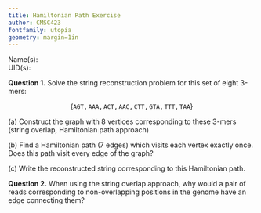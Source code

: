 ```yaml
---
title: Hamiltonian Path Exercise
author: CMSC423 
fontfamily: utopia
geometry: margin=1in
---
```


Name(s):   
UID(s):  

**Question 1.** Solve the string reconstruction problem for this set of eight 3-mers:

$$
\{\mathtt{AGT,AAA,ACT,AAC,CTT,GTA,TTT,TAA}\}
$$

(a) Construct the graph with 8 vertices corresponding to these 3-mers (string overlap, Hamiltonian path approach)

(b) Find a Hamiltonian path (7 edges) which visits each vertex exactly once. Does this path visit every edge of the graph?

(c) Write the reconstructed string corresponding to this Hamiltonian path.

**Question 2.** When using the string overlap approach, why would a pair of reads corresponding to non-overlapping positions in the genome have an edge connecting them?
